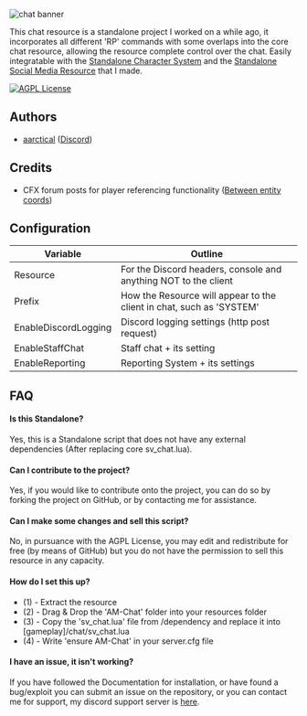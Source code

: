 ![chat banner](https://i.imgur.com/UBOoup0.png)


This chat resource is a standalone project I worked on a while ago, it incorporates all different 'RP' commands with some overlaps into the core chat resource, allowing the resource complete control over the chat. Easily integratable with the [Standalone Character System](https://www.lcpdfr.com/downloads/gta5mods/scripts/47522-standalone-simple-fivem-character-creation/) and the [Standalone Social Media Resource](https://www.lcpdfr.com/downloads/gta5mods/scripts/47537-standalone-simple-fivem-lifeinvader-script/) that I made.
 
[![AGPL License](https://img.shields.io/badge/license-GNU-blue.svg)](http://www.gnu.org/licenses/agpl-3.0)


## Authors

- [aarctical](https://www.github.com/aarctical) ([Discord](https://discord.com/users/423187100264038400))



## Credits

 - CFX forum posts for player referencing functionality ([Between entity coords](https://forum.cfx.re/t/proximity-based-me-script/148167/2))


## Configuration

| Variable             | Outline                                                                |
| ----------------- | ------------------------------------------------------------------ |
| Resource       | For the Discord headers, console and anything NOT to the client   |
| Prefix | How the Resource will appear to the client in chat, such as 'SYSTEM' |
| EnableDiscordLogging | Discord logging settings (http post request) |
| EnableStaffChat | Staff chat + its setting |
| EnableReporting | Reporting System + its settings |


## FAQ

#### Is this Standalone?

Yes, this is a Standalone script that does not have any external dependencies (After replacing core sv_chat.lua).

#### Can I contribute to the project?

Yes, if you would like to contribute onto the project, you can do so by forking the project on GitHub, or by contacting me for assistance.

#### Can I make some changes and sell this script?

No, in pursuance with the AGPL License, you may edit and redistribute for free (by means of GitHub) but you do not have the permission to sell this resource in any capacity.

#### How do I set this up?

- (1) - Extract the resource
- (2) - Drag & Drop the 'AM-Chat' folder into your resources folder
- (3) - Copy the 'sv_chat.lua' file from /dependency and replace it into \[gameplay]/chat/sv_chat.lua
- (4) - Write 'ensure AM-Chat' in your server.cfg file

#### I have an issue, it isn't working?

If you have followed the Documentation for installation, or have found a bug/exploit you can submit an issue on the repository, or you can contact me for support, my discord support server is [here](https://discord.gg/RsRr2J8wws).

